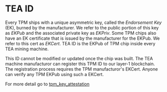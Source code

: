 # TEA ID
 Every TPM ships with a unique asymmetric key, called the _Endorsement Key_ (EK), burned by the manufacturer. We refer to the public portion of this key as _EKPub_ and the associated private key as _EKPriv_. Some TPM chips also have an EK certificate that is issued by the manufacturer for the EKPub. We refer to this cert as _EKCert_. TEA ID is the EKPub of TPM chip inside every TEA mining machine.

This ID cannot be modified or updated once the chip was built. The TEA machine manufacturor can register this TPM ID to our layer-1 blockchain. The registration process requires the TPM manufacturor's EKCert. Anyone can verify any TPM EKPub using such a EKCert.

For more detail go to [tpm_key_attestation ](https://docs.microsoft.com/en-us/windows-server/identity/ad-ds/manage/component-updates/tpm-key-attestation)